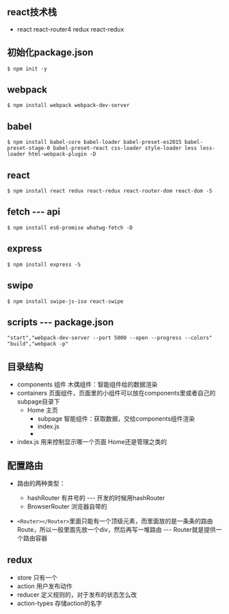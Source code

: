 ## react技术栈
- react  react-router4  redux  react-redux

## 初始化package.json
```
$ npm init -y
```

## webpack
```
$ npm install webpack webpack-dev-server
```

## babel
```
$ npm install babel-core babel-loader babel-preset-es2015 babel-preset-stage-0 babel-preset-react css-loader style-loader less less-loader html-webpack-plugin -D
```

## react
```
$ npm install react redux react-redux react-router-dom react-dom -S
```

## fetch  --- api  
```
$ npm install es6-promise whatwg-fetch -D
```

## express 
```
$ npm install express -S
```

## swipe
```
$ npm install swipe-js-iso react-swipe
```

## scripts --- package.json
```
"start","webpack-dev-server --port 5000 --open --progress --colors"
"build","webpack -p"
```

## 目录结构
- components  组件  木偶组件：智能组件给的数据渲染
- containers  页面组件，页面里的小组件可以放在components里或者自己的subpage目录下
    - Home  主页
        - subpage  智能组件：获取数据，交给components组件渲染
        - index.js
        - 
- index.js  用来控制显示哪一个页面 Home还是管理之类的



    
    
## 配置路由
- 路由的两种类型：
    - hashRouter 有井号的 --- 开发的时候用hashRouter
    - BrowserRouter  浏览器自带的

- `<Router></Router>`里面只能有一个顶级元素，而里面放的是一条条的路由Route，所以一般里面先放一个div，然后再写一堆路由 --- Router就是提供一个路由容器


## redux

- store  只有一个
- action  用户发布动作
- reducer  定义规则的，对于发布的状态怎么改
- action-types  存储action的名字